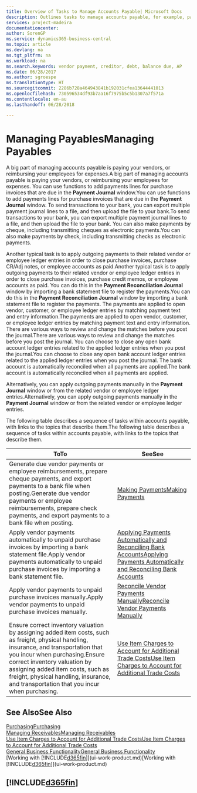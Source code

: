 ```yaml
---
title: Overview of Tasks to Manage Accounts Payable| Microsoft Docs
description: Outlines tasks to manage accounts payable, for example, paying creditors or applying outgoing payments to ledger entries to close invoices or credit memos.
services: project-madeira
documentationcenter: 
author: SorenGP
ms.service: dynamics365-business-central
ms.topic: article
ms.devlang: na
ms.tgt_pltfrm: na
ms.workload: na
ms.search.keywords: vendor payment, creditor, debt, balance due, AP
ms.date: 06/28/2017
ms.author: sgroespe
ms.translationtype: HT
ms.sourcegitcommit: 2286b728a464943841b192031cfea13644441013
ms.openlocfilehash: 730596534df93b7aa16f7975b5c5b1307a7f571a
ms.contentlocale: en-au
ms.lasthandoff: 06/28/2018

---
```

# <a name="managing-payables"></a><span data-ttu-id="1d941-103">Managing Payables</span><span class="sxs-lookup"><span data-stu-id="1d941-103">Managing Payables</span></span>
<span data-ttu-id="1d941-104">A big part of managing accounts payable is paying your vendors, or reimbursing your employees for expenses.</span><span class="sxs-lookup"><span data-stu-id="1d941-104">A big part of managing accounts payable is paying your vendors, or reimbursing your employees for expenses.</span></span> <span data-ttu-id="1d941-105">You can use functions to add payments lines for purchase invoices that are due in the **Payment Journal** window.</span><span class="sxs-lookup"><span data-stu-id="1d941-105">You can use functions to add payments lines for purchase invoices that are due in the **Payment Journal** window.</span></span> <span data-ttu-id="1d941-106">To send transactions to your bank, you can export multiple payment journal lines to a file, and then upload the file to your bank.</span><span class="sxs-lookup"><span data-stu-id="1d941-106">To send transactions to your bank, you can export multiple payment journal lines to a file, and then upload the file to your bank.</span></span> <span data-ttu-id="1d941-107">You can also make payments by cheque, including transmitting cheques as electronic payments.</span><span class="sxs-lookup"><span data-stu-id="1d941-107">You can also make payments by check, including transmitting checks as electronic payments.</span></span>

<span data-ttu-id="1d941-108">Another typical task is to apply outgoing payments to their related vendor or employee ledger entries in order to close purchase invoices, purchase CR/Adj notes, or employee accounts as paid.</span><span class="sxs-lookup"><span data-stu-id="1d941-108">Another typical task is to apply outgoing payments to their related vendor or employee ledger entries in order to close purchase invoices, purchase credit memos, or employee accounts as paid.</span></span> <span data-ttu-id="1d941-109">You can do this in the **Payment Reconciliation Journal** window by importing a bank statement file to register the payments.</span><span class="sxs-lookup"><span data-stu-id="1d941-109">You can do this in the **Payment Reconciliation Journal** window by importing a bank statement file to register the payments.</span></span> <span data-ttu-id="1d941-110">The payments are applied to open vendor, customer, or employee ledger entries by matching payment text and entry information.</span><span class="sxs-lookup"><span data-stu-id="1d941-110">The payments are applied to open vendor, customer, or employee ledger entries by matching payment text and entry information.</span></span> <span data-ttu-id="1d941-111">There are various ways to review and change the matches before you post the journal.</span><span class="sxs-lookup"><span data-stu-id="1d941-111">There are various ways to review and change the matches before you post the journal.</span></span> <span data-ttu-id="1d941-112">You can choose to close any open bank account ledger entries related to the applied ledger entries when you post the journal.</span><span class="sxs-lookup"><span data-stu-id="1d941-112">You can choose to close any open bank account ledger entries related to the applied ledger entries when you post the journal.</span></span> <span data-ttu-id="1d941-113">The bank account is automatically reconciled when all payments are applied.</span><span class="sxs-lookup"><span data-stu-id="1d941-113">The bank account is automatically reconciled when all payments are applied.</span></span>

<span data-ttu-id="1d941-114">Alternatively, you can apply outgoing payments manually in the **Payment Journal** window or from the related vendor or employee ledger entries.</span><span class="sxs-lookup"><span data-stu-id="1d941-114">Alternatively, you can apply outgoing payments manually in the **Payment Journal** window or from the related vendor or employee ledger entries.</span></span>

<span data-ttu-id="1d941-115">The following table describes a sequence of tasks within accounts payable, with links to the topics that describe them.</span><span class="sxs-lookup"><span data-stu-id="1d941-115">The following table describes a sequence of tasks within accounts payable, with links to the topics that describe them.</span></span>

| <span data-ttu-id="1d941-116">To</span><span class="sxs-lookup"><span data-stu-id="1d941-116">To</span></span> | <span data-ttu-id="1d941-117">See</span><span class="sxs-lookup"><span data-stu-id="1d941-117">See</span></span> |
| --- | --- |
| <span data-ttu-id="1d941-118">Generate due vendor payments or employee reimbursements, prepare cheque payments, and export payments to a bank file when posting.</span><span class="sxs-lookup"><span data-stu-id="1d941-118">Generate due vendor payments or employee reimbursements, prepare check payments, and export payments to a bank file when posting.</span></span> |[<span data-ttu-id="1d941-119">Making Payments</span><span class="sxs-lookup"><span data-stu-id="1d941-119">Making Payments</span></span>](payables-make-payments.md) |
| <span data-ttu-id="1d941-120">Apply vendor payments automatically to unpaid purchase invoices by importing a bank statement file.</span><span class="sxs-lookup"><span data-stu-id="1d941-120">Apply vendor payments automatically to unpaid purchase invoices by importing a bank statement file.</span></span> |[<span data-ttu-id="1d941-121">Applying Payments Automatically and Reconciling Bank Accounts</span><span class="sxs-lookup"><span data-stu-id="1d941-121">Applying Payments Automatically and Reconciling Bank Accounts</span></span>](receivables-apply-payments-auto-reconcile-bank-accounts.md) |
| <span data-ttu-id="1d941-122">Apply vendor payments to unpaid purchase invoices manually.</span><span class="sxs-lookup"><span data-stu-id="1d941-122">Apply vendor payments to unpaid purchase invoices manually.</span></span> |[<span data-ttu-id="1d941-123">Reconcile Vendor Payments Manually</span><span class="sxs-lookup"><span data-stu-id="1d941-123">Reconcile Vendor Payments Manually</span></span>](payables-how-apply-purchase-transactions-manually.md) |
|<span data-ttu-id="1d941-124">Ensure correct inventory valuation by assigning added item costs, such as freight, physical handling, insurance, and transportation that you incur when purchasing.</span><span class="sxs-lookup"><span data-stu-id="1d941-124">Ensure correct inventory valuation by assigning added item costs, such as freight, physical handling, insurance, and transportation that you incur when purchasing.</span></span>|[<span data-ttu-id="1d941-125">Use Item Charges to Account for Additional Trade Costs</span><span class="sxs-lookup"><span data-stu-id="1d941-125">Use Item Charges to Account for Additional Trade Costs</span></span>](payables-how-assign-item-charges.md)|

## <a name="see-also"></a><span data-ttu-id="1d941-126">See Also</span><span class="sxs-lookup"><span data-stu-id="1d941-126">See Also</span></span>
[<span data-ttu-id="1d941-127">Purchasing</span><span class="sxs-lookup"><span data-stu-id="1d941-127">Purchasing</span></span>](purchasing-manage-purchasing.md)  
[<span data-ttu-id="1d941-128">Managing Receivables</span><span class="sxs-lookup"><span data-stu-id="1d941-128">Managing Receivables</span></span>](receivables-manage-receivables.md)  
[<span data-ttu-id="1d941-129">Use Item Charges to Account for Additional Trade Costs</span><span class="sxs-lookup"><span data-stu-id="1d941-129">Use Item Charges to Account for Additional Trade Costs</span></span>](payables-how-assign-item-charges.md)  
[<span data-ttu-id="1d941-130">General Business Functionality</span><span class="sxs-lookup"><span data-stu-id="1d941-130">General Business Functionality</span></span>](ui-across-business-areas.md)  
<span data-ttu-id="1d941-131">[Working with [!INCLUDE[d365fin](includes/d365fin_md.md)]](ui-work-product.md)</span><span class="sxs-lookup"><span data-stu-id="1d941-131">[Working with [!INCLUDE[d365fin](includes/d365fin_md.md)]](ui-work-product.md)</span></span>

## [!INCLUDE[d365fin](includes/free_trial_md.md)]  
 

